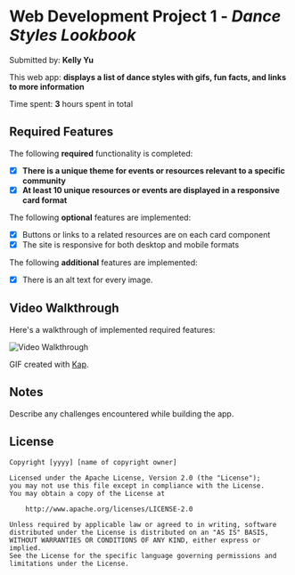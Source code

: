 # Web Development Project 1 - *Dance Styles Lookbook*

Submitted by: **Kelly Yu**

This web app: **displays a list of dance styles with gifs, fun facts, and links to more information**

Time spent: **3** hours spent in total

## Required Features

The following **required** functionality is completed:

- [x] **There is a unique theme for events or resources relevant to a specific community**
- [x] **At least 10 unique resources or events are displayed in a responsive card format**

The following **optional** features are implemented:

- [x] Buttons or links to a related resources are on each card component
- [x] The site is responsive for both desktop and mobile formats

The following **additional** features are implemented:

* [x] There is an alt text for every image.

## Video Walkthrough

Here's a walkthrough of implemented required features:

<img src='../Kapture 2024-09-23 at 23.42.53.gif' title='Video Walkthrough' width='' alt='Video Walkthrough' />

GIF created with [Kap](https://getkap.co/).


## Notes

Describe any challenges encountered while building the app.

## License

    Copyright [yyyy] [name of copyright owner]

    Licensed under the Apache License, Version 2.0 (the "License");
    you may not use this file except in compliance with the License.
    You may obtain a copy of the License at

        http://www.apache.org/licenses/LICENSE-2.0

    Unless required by applicable law or agreed to in writing, software
    distributed under the License is distributed on an "AS IS" BASIS,
    WITHOUT WARRANTIES OR CONDITIONS OF ANY KIND, either express or implied.
    See the License for the specific language governing permissions and
    limitations under the License.
